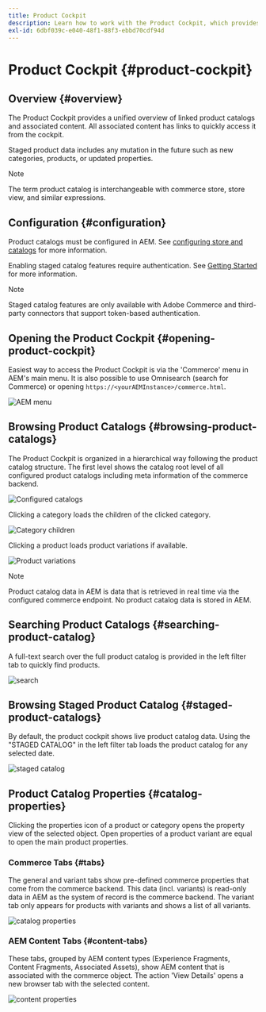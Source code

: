 ```yaml
---
title: Product Cockpit
description: Learn how to work with the Product Cockpit, which provides a unified overview of linked product catalogs and associated content.
exl-id: 6dbf039c-e040-48f1-88f3-ebbd70cdf94d
---
```

# Product Cockpit {#product-cockpit}

## Overview {#overview}

The Product Cockpit provides a unified overview of linked product catalogs and associated content. All associated content has links to quickly access it from the cockpit. 

Staged product data includes any mutation in the future such as new categories, products, or updated properties.

>[!NOTE]
>
>The term product catalog is interchangeable with commerce store, store view, and similar expressions.

## Configuration {#configuration}

Product catalogs must be configured in AEM. See [configuring store and catalogs](https://experienceleague.adobe.com/docs/experience-manager-cloud-service/content/content-and-commerce/storefront/getting-started.html#catalog) for more information.

Enabling staged catalog features require authentication. See [Getting Started](https://experienceleague.adobe.com/docs/experience-manager-cloud-service/content/content-and-commerce/storefront/getting-started.html) for more information.

>[!NOTE]
>
>Staged catalog features are only available with Adobe Commerce and third-party connectors that support token-based authentication.

## Opening the Product Cockpit {#opening-product-cockpit}

Easiest way to access the Product Cockpit is via the 'Commerce' menu in AEM's main menu. It is also possible to use Omnisearch (search for Commerce) or opening `https://<yourAEMInstance>/commerce.html`.

![AEM menu](../assets/aem-menu.png)

## Browsing Product Catalogs {#browsing-product-catalogs}

The Product Cockpit is organized in a hierarchical way following the product catalog structure. The first level shows the catalog root level of all configured product catalogs including meta information of the commerce backend.

![Configured catalogs](../assets/catalog-overview.png)

Clicking a category loads the children of the clicked category.

![Category children](../assets/catalog-category-children.png)

Clicking a product loads product variations if available.

![Product variations](../assets/catalog-product-variation.png)

>[!NOTE]
>
>Product catalog data in AEM is data that is retrieved in real time via the configured commerce endpoint. No product catalog data is stored in AEM.

## Searching Product Catalogs {#searching-product-catalog}

A full-text search over the full product catalog is provided in the left filter tab to quickly find products.

![search](../assets/search-cockpit.png)

## Browsing Staged Product Catalog {#staged-product-catalogs}

By default, the product cockpit shows live product catalog data. Using the "STAGED CATALOG" in the left filter tab loads the product catalog for any selected date.

![staged catalog](../assets/staged-cockpit.png)

## Product Catalog Properties {#catalog-properties}

Clicking the properties icon of a product or category opens the property view of the selected object. Open properties of a product variant are equal to open the main product properties.

### Commerce Tabs {#tabs}

The general and variant tabs show pre-defined commerce properties that come from the commerce backend. This data (incl. variants) is read-only data in AEM as the system of record is the commerce backend. The variant tab only appears for products with variants and shows a list of all variants.

![catalog properties](../assets/catalog-properties.png)

### AEM Content Tabs {#content-tabs}

These tabs, grouped by AEM content types (Experience Fragments, Content Fragments, Associated Assets), show AEM content that is associated with the commerce object. The action 'View Details' opens a new browser tab with the selected content.

![content properties](../assets/content-properties.png)

